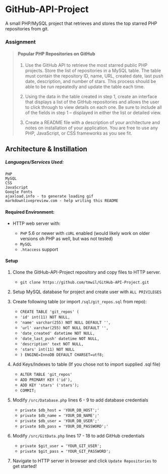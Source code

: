 # GitHub-API-Project
A small PHP/MySQL project that retrieves and stores the top starred PHP repositories from git.

### Assignment
> #### Popular PHP Repositories on GitHub
>  1. Use the GitHub API to retrieve the most starred public PHP projects. Store the list of repositories in a MySQL table. The table must contain the repository ID, name, URL, created date, last push date, description, and number of stars. This process should be able to be run repeatedly and update the table each time.
> 
>  2. Using the data in the table created in step 1, create an interface that displays a list of the GitHub repositories and allows the user to click through to view details on each one. Be sure to include all of the fields in step 1 – displayed in either the list or detailed view.
> 
>  3. Create a README file with a description of your architecture and notes on installation of your application. You are free to use any PHP, JavaScript, or CSS frameworks as you see fit.

## Architecture & Instillation

##### Languages/Services Used:

    PHP
    MySQL
    CSS
    JavaScript
    Google Fonts
    ajaxload.info - to generate loading gif
    markdownlivepreview.com - help writing this README

#### Required Environment:

* HTTP web server with:

    * `PHP` 5.6 or newer with `cURL` enabled (would likely work on older versions oh PHP as well, but was not tested)
    * `MySQL`
    * `.htaccess` support

#### Setup
1. Clone the GitHub-API-Project repository and copy files to HTTP server.

    * `git clone https://github.com/tmwil/GitHub-API-Project.git`

2. Setup MySQL database for project and create user with `ALL PRIVILEGES`

3. Create following table (or import `/sql/git_repos.sql` from repo):

    * `CREATE TABLE 'git_repos' (`
    * `'id' int(11) NOT NULL,`
    * `'name' varchar(255) NOT NULL DEFAULT '',`
    * `'url' varchar(255) NOT NULL DEFAULT '',`
    * `'date_created' datetime NOT NULL,`
    * `'date_last_push' datetime NOT NULL,`
    * `'description' text NOT NULL,`
    * `'stars' int(11) NOT NULL`
    * `) ENGINE=InnoDB DEFAULT CHARSET=utf8;`

4. Add Keys/Indexes to table (If you chose not to import supplied .sql file)

    * `ALTER TABLE 'git_repos'`
    * `ADD PRIMARY KEY ('id'),`
    * `ADD KEY 'stars' ('stars');`
    * `COMMIT;`

5. Modify `/src/Database.php` lines 6 - 9 to add database credentials

    * `private $db_host = 'YOUR_DB_HOST';'`
    * `private $db_name = 'YOUR_DB_NAME';'`
    * `private $db_user = 'YOUR_DB_USER';'`
    * `private $db_pass = 'YOUR_DB_PASSWORD';'`

6. Modify `/src/GitData.php` lines 17 - 18 to add GitHub credentials

    * `private $git_user = 'YOUR_GIT_USER';`
    * `private $git_pass = 'YOUR_GIT_PASSWORD';`

6. Navigate to HTTP server in browser and click `Update Repositories` to get started!